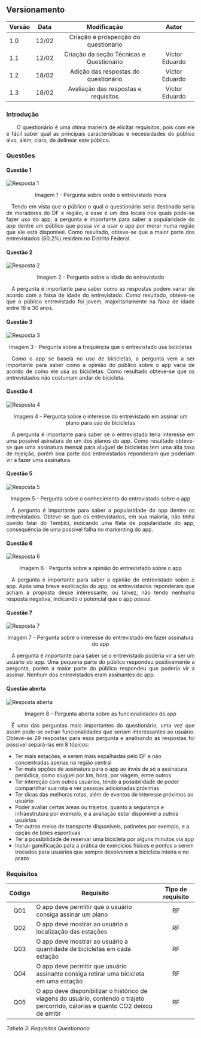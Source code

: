 ## Versionamento

| Versão | Data | Modificação | Autor |
|-|-|:-:|:-:|
| 1.0 | 12/02 | Criação e prospecção do questionario |
| 1.1 | 12/02 | Criação da seção Técnicas e Questionário | Victor Eduardo |
| 1.2 | 18/02 | Adição das respostas do questionário | Victor Eduardo |
| 1.3 | 18/02 | Avaliação das respostas e requisitos | Victor Eduardo |

### Introdução
<p align="justify">&emsp;&emsp;O questionário é uma ótima maneira de elicitar requisitos, pois com ele é fácil saber qual as principais características e necessidades do público alvo, além, claro, de delinear este público.</p>

### Questões

#### Questão 1
![Resposta 1](../assets/elicitacao/Resposta1.jpg)
<p align="center">Imagem 1 - Pergunta sobre onde o entrevistado mora</p>
<p align="justify">&emsp;Tendo em vista que o público o qual o questionário seria destinado seria de moradores do DF e região, e esse é um dos locais nos quais pode-se fazer uso do app, a pergunta é importante para saber a popularidade do app dentre um público que possa vir a usar o app por morar numa região que ele está disponível. Como resultado, obteve-se que a maior parte dos entrevistados (80.2%) residem no Distrito Federal.</p>

#### Questão 2
![Resposta 2](../assets/elicitacao/Resposta2.jpg)<!--{width="80"}-->
<p align="center">Imagem 2 - Pergunta sobre a idade do entrevistado</p>
<p align="justify">&emsp;A pergunta é importante para saber como as respostas podem variar de acordo com a faixa de idade do entrevistado. Como resultado, obteve-se que o público entrevistado foi jovem, majoritariamente na faixa de idade entre 18 e 30 anos.</p>

#### Questão 3
![Resposta 3](../assets/elicitacao/Resposta3.jpg)<!--{width="80"}-->
<p align="center">Imagem 3 - Pergunta sobre a frequência que o entrevistado usa bicicletas</p>
<p align="justify">&emsp;Como o app se baseia no uso de bicicletas, a pergunta vem a ser importante para saber como a opinião do público sobre o app varia de acordo de como ele usa as bicicletas. Como resultado obteve-se que os entrevistados não costumam andar de bicicleta.</p>

#### Questão 4
![Resposta 4](../assets/elicitacao/Resposta4.jpg)<!--{width="80"}-->
<p align="center">Imagem 4 - Pergunta sobre o interesse do entrevistado em assinar um plano para uso de bicicletas</p>
<p align="justify">&emsp;A pergunta é importante para saber se o entrevistado teria interesse em uma possível asinatura de um dos planos do app. Como resultado obteve-se que uma assinatura mensal para aluguel de bicicletas tem uma alta taxa de rejeição, porém boa parte dos entrevistados reponderam que poderiam vir a fazer uma assinatura.</p>

#### Questão 5
![Resposta 5](../assets/elicitacao/Resposta5.jpg)<!--{width="80"}-->
<p align="center">Imagem 5 - Pergunta sobre o conhecimento do entrevistado sobre o app</p>
<p align="justify">&emsp;A pergunta é importante para saber a popularidade do app dentre os entrevistados. Obteve-se que os entrevistados, em sua maioria, não tinha ouvido falar do Tembici, indicando uma flata de popularidade do app, consequência de uma possível falha no markenting do app.</p>

#### Questão 6
![Resposta 6](../assets/elicitacao/Resposta6.jpg)<!--{width="80"}-->
<p align="center">Imagem 6 - Pergunta sobre a opinião do entrevistado sobre o app</p>
<p align="justify">&emsp;A pergunta é importante para saber a opinião do entrevistado sobre o app. Após uma breve explicação do app, os entrevistados reponderam que acham a proposta desse interessante, ou talvez, não tendo nenhuma resposta negativa, indicando o potencial que o app possui.</p>

#### Questão 7
![Resposta 7](../assets/elicitacao/Resposta7.jpg)<!--{width="80"}-->
<p align="center">Imagem 7 - Pergunta sobre o interesse do entrevistado em fazer assinatura do app</p>
<p align="justify">&emsp;A pergunta é importante para saber se o entrevistado poderia vir a ser um usuário do app. Uma pequena parte do público respondeu positivamente a pergunta, porém a maior parte do público respondeu que poderia vir a assinar. Nenhum dos entrevistados eram assinantes do app.</p>

#### Questão aberta
![Resposta aberta](../assets/elicitacao/RespostaAberta.png)<!--{width="80"}-->
<p align="center">Imagem 8 - Pergunta aberta sobre as funcionalidades do app</p>
<p align="justify">&emsp;É uma das perguntas mais importantes do questionário, uma vez que assim pode-se extrair funcionalidades que seriam interessantes ao usuário. Obteve-se 29 respostas para essa pergunta e analisando as respostas foi possível separá-las em 8 tópicos:</p>

* Ter mais estações, e serem mais espalhadas pelo DF e não concentradas apenas na região central
* Ter mais opções de assinatura para o app ao invés de só a assinatura periódica, como aluguel por km, hora, por viagem, entre outros
* Ter intereção com outros usuários, tendo a possibilidade de poder compartilhar sua rota e ver pessoas adicionadas próximas
* Ter dicas das melhoras rotas, além de eventos de interesse próximos ao usuário
* Poder avaliar certas áreas ou trajetos, quanto a segurança e infraestrutura por exemplo, e a avaliação estar disponível a outros usuários
* Ter outros meios de transporte disponíveis, patinetes por exemplo, e a opção de bikes esportivas 
* Ter a possibilidade de reservar uma bicicleta por alguns minutos via app
* Incluir gamificação para a prática de exercícios físicos e pontos a serem trocados para usuários que sempre devolverem a bicicleta inteira e no prazo

### Requisitos 
| Código | Requisito | Tipo de requisito |
|:--:|--|:--:|
| Q01 | O app deve permitir que o usuário consiga assinar um plano | RF |
| Q02 | O app deve mostrar ao usuário a localização das estações | RF |
| Q03 | O app deve mostrar ao usuário a quantidade de bicicletas em cada estação | RF |
| Q04 | O app deve permitir que usuário assinante consiga retirar uma bicicleta em uma estação| RF |
| Q05 | O app deve disponibilizar o histórico de viagens do usuário, contendo o trajeto percorrido, calorias e quanto CO2 deixou de emitir | RF |

*Tabela 3: Requisitos Questionario*